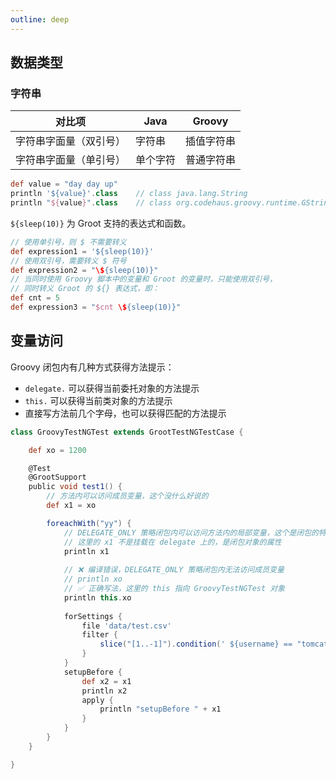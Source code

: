 ```yaml
---
outline: deep
---
```


## 数据类型

### 字符串

| 对比项 | Java | Groovy |
| -- | -- | -- |
| 字符串字面量（双引号） | 字符串 | 插值字符串 |
| 字符串字面量（单引号） | 单个字符 | 普通字符串 |

```groovy
def value = "day day up"
println '${value}'.class    // class java.lang.String
println "${value}".class    // class org.codehaus.groovy.runtime.GStringImpl
```

`${sleep(10)}` 为 Groot 支持的表达式和函数。

```groovy
// 使用单引号，则 $ 不需要转义
def expression1 = '${sleep(10)}'
// 使用双引号，需要转义 $ 符号
def expression2 = "\${sleep(10)}"
// 当同时使用 Groovy 脚本中的变量和 Groot 的变量时，只能使用双引号，
// 同时转义 Groot 的 ${} 表达式，即：
def cnt = 5
def expression3 = "$cnt \${sleep(10)}"
```

## 变量访问

Groovy 闭包内有几种方式获得方法提示：

- `delegate.` 可以获得当前委托对象的方法提示
- `this.` 可以获得当前类对象的方法提示
- 直接写方法前几个字母，也可以获得匹配的方法提示

```groovy
class GroovyTestNGTest extends GrootTestNGTestCase {

    def xo = 1200

    @Test
    @GrootSupport
    public void test1() {
	    // 方法内可以访问成员变量，这个没什么好说的
        def x1 = xo

        foreachWith("yy") {
	        // DELEGATE_ONLY 策略闭包内可以访问方法内的局部变量，这个是闭包的特性
	        // 这里的 x1 不是挂载在 delegate 上的，是闭包对象的属性
            println x1
            
            // ❌ 编译错误，DELEGATE_ONLY 策略闭包内无法访问成员变量
            // println xo
            // ✅ 正确写法，这里的 this 指向 GroovyTestNGTest 对象
            println this.xo
        
            forSettings {
                file 'data/test.csv'
                filter {
                    slice("[1..-1]").condition(' ${username} == "tomcat"')
                }
            }
            setupBefore {
                def x2 = x1
                println x2
                apply {
                    println "setupBefore " + x1
                }
            }
        }
    }

}
```


